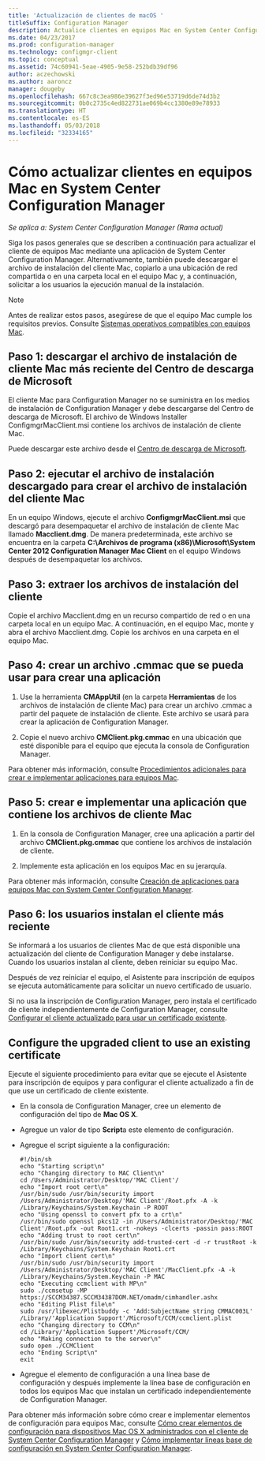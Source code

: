 ```yaml
---
title: 'Actualización de clientes de macOS '
titleSuffix: Configuration Manager
description: Actualice clientes en equipos Mac en System Center Configuration Manager.
ms.date: 04/23/2017
ms.prod: configuration-manager
ms.technology: configmgr-client
ms.topic: conceptual
ms.assetid: 74c60941-5eae-4905-9e58-252bdb39df96
author: aczechowski
ms.author: aaroncz
manager: dougeby
ms.openlocfilehash: 667c8c3ea986e39627f3ed96e53719d6de74d3b2
ms.sourcegitcommit: 0b0c2735c4ed822731ae069b4cc1380e89e78933
ms.translationtype: HT
ms.contentlocale: es-ES
ms.lasthandoff: 05/03/2018
ms.locfileid: "32334165"
---
```

# <a name="how-to-upgrade-clients-on-mac-computers-in-system-center-configuration-manager"></a>Cómo actualizar clientes en equipos Mac en System Center Configuration Manager

*Se aplica a: System Center Configuration Manager (Rama actual)*

Siga los pasos generales que se describen a continuación para actualizar el cliente de equipos Mac mediante una aplicación de System Center Configuration Manager. Alternativamente, también puede descargar el archivo de instalación del cliente Mac, copiarlo a una ubicación de red compartida o en una carpeta local en el equipo Mac y, a continuación, solicitar a los usuarios la ejecución manual de la instalación.  

> [!NOTE]  
>  Antes de realizar estos pasos, asegúrese de que el equipo Mac cumple los requisitos previos. Consulte [Sistemas operativos compatibles con equipos Mac](../../../plan-design/configs/supported-operating-systems-for-clients-and-devices.md#mac-computers).  

## <a name="step-1-download-the-latest-mac-client-installation-file-from-the-microsoft-download-center"></a>Paso 1: descargar el archivo de instalación de cliente Mac más reciente del Centro de descarga de Microsoft  
 El cliente Mac para Configuration Manager no se suministra en los medios de instalación de Configuration Manager y debe descargarse del Centro de descarga de Microsoft. El archivo de Windows Installer ConfigmgrMacClient.msi contiene los archivos de instalación de cliente Mac.  

 Puede descargar este archivo desde el [Centro de descarga de Microsoft](http://go.microsoft.com/fwlink/p/?LinkId=525184).  

## <a name="step-2-run-the-downloaded-installation-file-to-create-the-mac-client-installation-file"></a>Paso 2: ejecutar el archivo de instalación descargado para crear el archivo de instalación del cliente Mac  
 En un equipo Windows, ejecute el archivo **ConfigmgrMacClient.msi** que descargó para desempaquetar el archivo de instalación de cliente Mac llamado **Macclient.dmg**. De manera predeterminada, este archivo se encuentra en la carpeta **C:\Archivos de programa (x86)\Microsoft\System Center 2012 Configuration Manager Mac Client** en el equipo Windows después de desempaquetar los archivos.  

## <a name="step-3-extract-the-client-installation-files"></a>Paso 3: extraer los archivos de instalación del cliente  
 Copie el archivo Macclient.dmg en un recurso compartido de red o en una carpeta local en un equipo Mac. A continuación, en el equipo Mac, monte y abra el archivo Macclient.dmg. Copie los archivos en una carpeta en el equipo Mac.  

## <a name="step-4-create-a-cmmac-file-that-can-be-used-to-create-an-application"></a>Paso 4: crear un archivo .cmmac que se pueda usar para crear una aplicación  

1.  Use la herramienta **CMAppUtil** (en la carpeta **Herramientas** de los archivos de instalación de cliente Mac) para crear un archivo .cmmac a partir del paquete de instalación de cliente. Este archivo se usará para crear la aplicación de Configuration Manager.  

2.  Copie el nuevo archivo **CMClient.pkg.cmmac** en una ubicación que esté disponible para el equipo que ejecuta la consola de Configuration Manager.  

 Para obtener más información, consulte [Procedimientos adicionales para crear e implementar aplicaciones para equipos Mac](/sccm/apps/get-started/creating-mac-computer-applications#supplemental-procedures-to-create-and-deploy-applications-for-mac-computers).  

## <a name="step-5-create-and-deploy-an-application-containing-the-mac-client-files"></a>**Paso 5:** crear e implementar una aplicación que contiene los archivos de cliente Mac  

1.  En la consola de Configuration Manager, cree una aplicación a partir del archivo **CMClient.pkg.cmmac** que contiene los archivos de instalación de cliente.  

2.  Implemente esta aplicación en los equipos Mac en su jerarquía.  

 Para obtener más información, consulte [Creación de aplicaciones para equipos Mac con System Center Configuration Manager](../../../../apps/get-started/creating-mac-computer-applications.md).  

## <a name="step-6-users-install-the-latest-client"></a>Paso 6: los usuarios instalan el cliente más reciente  
 Se informará a los usuarios de clientes Mac de que está disponible una actualización del cliente de Configuration Manager y debe instalarse. Cuando los usuarios instalan al cliente, deben reiniciar su equipo Mac.  

 Después de vez reiniciar el equipo, el Asistente para inscripción de equipos se ejecuta automáticamente para solicitar un nuevo certificado de usuario.  

 Si no usa la inscripción de Configuration Manager, pero instala el certificado de cliente independientemente de Configuration Manager, consulte [Configurar el cliente actualizado para usar un certificado existente](#BKMK_UpgradingClient_MachineEnrollment).  

##  <a name="BKMK_UpgradingClient_MachineEnrollment"></a> Configure the upgraded client to use an existing certificate  
 Ejecute el siguiente procedimiento para evitar que se ejecute el Asistente para inscripción de equipos y para configurar el cliente actualizado a fin de que use un certificado de cliente existente.  

-   En la consola de Configuration Manager, cree un elemento de configuración del tipo de **Mac OS X**.  

-   Agregue un valor de tipo **Script**a este elemento de configuración.  

-   Agregue el script siguiente a la configuración:  

    ```  
    #!/bin/sh  
    echo "Starting script\n"  
    echo "Changing directory to MAC Client\n"  
    cd /Users/Administrator/Desktop/'MAC Client'/  
    echo "Import root cert\n"  
    /usr/bin/sudo /usr/bin/security import /Users/Administrator/Desktop/'MAC Client'/Root.pfx -A -k /Library/Keychains/System.Keychain -P ROOT  
    echo "Using openssl to convert pfx to a crt\n"  
    /usr/bin/sudo openssl pkcs12 -in /Users/Administrator/Desktop/'MAC Client'/Root.pfx -out Root1.crt -nokeys -clcerts -passin pass:ROOT  
    echo "Adding trust to root cert\n"  
    /usr/bin/sudo /usr/bin/security add-trusted-cert -d -r trustRoot -k /Library/Keychains/System.Keychain Root1.crt  
    echo "Import client cert\n"  
    /usr/bin/sudo /usr/bin/security import /Users/Administrator/Desktop/'MAC Client'/MacClient.pfx -A -k /Library/Keychains/System.Keychain -P MAC  
    echo "Executing ccmclient with MP\n"  
    sudo ./ccmsetup -MP https://SCCM34387.SCCM34387DOM.NET/omadm/cimhandler.ashx  
    echo "Editing Plist file\n"  
    sudo /usr/libexec/Plistbuddy -c 'Add:SubjectName string CMMAC003L' /Library/'Application Support'/Microsoft/CCM/ccmclient.plist  
    echo "Changing directory to CCM\n"  
    cd /Library/'Application Support'/Microsoft/CCM/  
    echo "Making connection to the server\n"  
    sudo open ./CCMClient  
    echo "Ending Script\n"  
    exit  

    ```  

-   Agregue el elemento de configuración a una línea base de configuración y después implemente la línea base de configuración en todos los equipos Mac que instalan un certificado independientemente de Configuration Manager.  

 Para obtener más información sobre cómo crear e implementar elementos de configuración para equipos Mac, consulte [Cómo crear elementos de configuración para dispositivos Mac OS X administrados con el cliente de System Center Configuration Manager](../../../../compliance/deploy-use/create-configuration-items-for-mac-os-x-devices-managed-with-the-client.md) y [Cómo implementar líneas base de configuración en System Center Configuration Manager](../../../../compliance/deploy-use/deploy-configuration-baselines.md).  
